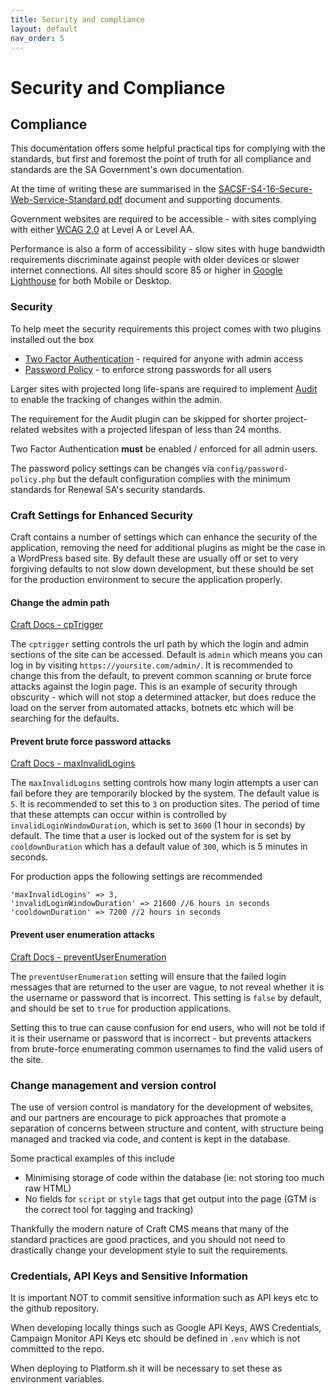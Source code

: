 ```yaml
---
title: Security and compliance
layout: default
nav_order: 5
---
```

# Security and Compliance

## Compliance
This documentation offers some helpful practical tips for complying with the standards, but first and foremost the point of truth for all compliance and standards are the SA Government's own documentation. 

At the time of writing these are summarised in the [SACSF-S4-16-Secure-Web-Service-Standard.pdf](/assets/SACSF-S4-16-Secure-Web-Service-Standard.pdf) document and supporting documents.

Government websites are required to be accessible - with sites complying with either [WCAG 2.0](https://www.w3.org/TR/WCAG20/) at Level A or Level AA.

Performance is also a form of accessibility - slow sites with huge bandwidth requirements discriminate against people with older devices or slower internet connections. All sites should score 85 or higher in [Google Lighthouse](https://developer.chrome.com/docs/lighthouse/overview) for both Mobile or Desktop.

### Security 
To help meet the security requirements this project comes with two plugins installed out the box

- [Two Factor Authentication](https://plugins.craftcms.com/two-factor-authentication?craft4) - required for anyone with admin access
- [Password Policy](https://plugins.craftcms.com/password-policy?craft4=) - to enforce strong passwords for all users

Larger sites with projected long life-spans are required to implement [Audit](https://plugins.craftcms.com/audit?craft4) to enable the tracking of changes within the admin. 

The requirement for the Audit plugin can be skipped for shorter project-related websites with a projected lifespan of less than 24 months.

Two Factor Authentication **must** be enabled / enforced for all admin users.

The password policy settings can be changes via `config/password-policy.php` but the default configuration complies with the minimum standards for Renewal SA's security standards.

### Craft Settings for Enhanced Security
Craft contains a number of settings which can enhance the security of the application, removing the need for additional plugins as might be the case in a WordPress based site. By default these are usually off or set to very forgiving defaults to not slow down development, but these should be set for the production environment to secure the application properly.

#### Change the admin path

[Craft Docs - cpTrigger](https://craftcms.com/docs/5.x/reference/config/general.html#cptrigger)

The `cptrigger` setting controls the url path by which the login and admin sections of the site can be accessed. Default is `admin` which means you can log in by visiting `https://yoursite.com/admin/`. It is recommended to change this from the default, to prevent common scanning or brute force attacks against the login page. This is an example of security through obscurity - which will not stop a determined attacker, but does reduce the load on the server from automated attacks, botnets etc which will be searching for the defaults.

#### Prevent brute force password attacks

[Craft Docs - maxInvalidLogins](https://craftcms.com/docs/5.x/reference/config/general.html#maxinvalidlogins)

The `maxInvalidLogins` setting controls how many login attempts a user can fail before they are temporarily blocked by the system. The default value is `5`. It is recommended to set this to `3` on production sites. The period of time that these attempts can occur within is controlled by `invalidLoginWindowDuration`, which is set to `3600` (1 hour in seconds) by default. The time that a user is locked out of the system for is set by `cooldownDuration` which has a default value of `300`, which is 5 minutes in seconds.

For production apps the following settings are recommended

```
'maxInvalidLogins' => 3,
'invalidLoginWindowDuration' => 21600 //6 hours in seconds
'cooldownDuration' => 7200 //2 hours in seconds
```

#### Prevent user enumeration attacks

[Craft Docs - preventUserEnumeration](https://craftcms.com/docs/5.x/reference/config/general.html#preventuserenumeration)

The `preventUserEnumeration` setting will ensure that the failed login messages that are returned to the user are vague, to not reveal whether it is the username or password that is incorrect. This setting is `false` by default, and should be set to `true` for production applications.

Setting this to true can cause confusion for end users, who will not be told if it is their username or password that is incorrect - but prevents attackers from brute-force enumerating common usernames to find the valid users of the site.

### Change management and version control
The use of version control is mandatory for the development of websites, and our partners are encourage to pick approaches that promote a separation of concerns between structure and content, with structure being managed and tracked via code, and content is kept in the database.

Some practical examples of this include

 - Minimising storage of code within the database (ie: not storing too much raw HTML)
 - No fields for `script` or `style` tags that get output into the page (GTM is the correct tool for tagging and tracking)

Thankfully the modern nature of Craft CMS means that many of the standard practices are good practices, and you should not need to drastically change your development style to suit the requirements.

### Credentials, API Keys and Sensitive Information
It is important NOT to commit sensitive information such as API keys etc to the github repository.

When developing locally things such as Google API Keys, AWS Credentials, Campaign Monitor API Keys etc should be defined in `.env` which is not committed to the repo.

When deploying to Platform.sh it will be necessary to set these as environment variables.